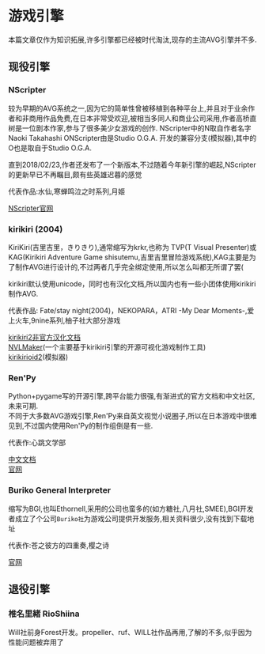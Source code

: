 # 游戏引擎

本篇文章仅作为知识拓展,许多引擎都已经被时代淘汰,现存的主流AVG引擎并不多.

## 现役引擎

### NScripter
较为早期的AVG系统之一,因为它的简单性曾被移植到各种平台上,并且对于业余作者和非商用作品免费,在日本非常受欢迎,被相当多同人和商业公司采用,作者高桥直树是一位剧本作家,参与了很多美少女游戏的创作.
NScripter中的N取自作者名字Naoki Takahashi
ONScripter由是Studio O.G.A. 开发的兼容分支(模拟器),其中的O也是取自于Studio O.G.A.

直到2018/02/23,作者还发布了一个新版本,不过随着今年新引擎的崛起,NScripter的更新早已不再瞩目,颇有些英雄迟暮的感觉

代表作品:水仙,寒蝉鸣泣之时系列,月姬  


[NScripter官网](https://nscripter.com/index.html)

### kirikiri (2004)
KiriKiri(吉里吉里，きりきり),通常缩写为krkr,也称为 TVP(T Visual Presenter)或KAG(Kirikiri Adventure Game shisutemu,吉里吉里冒险游戏系统),KAG主要是为了制作AVG进行设计的,不过两者几乎完全绑定使用,所以怎么叫都无所谓了罢(  



kirikiri默认使用unicode，同时也有汉化文档,所以国内也有一些小团体使用kirikiri制作AVG.

代表作品: Fate/stay night(2004)，NEKOPARA，ATRI -My Dear Moments-,爱上火车,9nine系列,柚子社大部分游戏

[kirikiri2非官方汉化文档](https://hydrozoa.felisworks.com/doc/)  
[NVLMaker](https://www.nvlmaker.net/index.html)(一个主要基于kirikiri引擎的开源可视化游戏制作工具)  
[kirikirioid2](https://github.com/zeas2/Kirikiroid2)(模拟器)

### Ren'Py
Python+pygame写的开源引擎,跨平台能力很强,有渐进式的官方文档和中文社区,未来可期.  
不同于大多数AVG游戏引擎,Ren'Py来自英文视觉小说圈子,所以在日本游戏中很难见到,不过国内使用Ren'Py的制作组倒是有一些.

代表作:心跳文学部

[中文文档](https://doc.renpy.cn/zh-CN/quickstart.html)  
[官网](https://www.renpy.org/)

### Buriko General Interpreter
缩写为BGI,也叫Ethornell,采用的公司也蛮多的(如方糖社,八月社,SMEE),BGI开发者成立了个公司`Buriko社`为游戏公司提供开发服务,相关资料很少,没有找到下载地址

代表作:苍之彼方的四重奏,樱之诗

[官网](https://www.buriko.jp/work.html)

## 退役引擎

### 椎名里緒 RioShiina
Will社前身Forest开发。propeller、ruf、WILL社作品再用,了解的不多,似乎因为性能问题被弃用了

